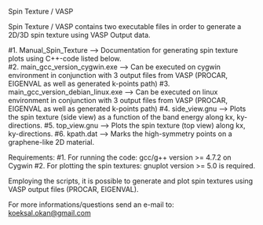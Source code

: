 
Spin Texture / VASP

Spin Texture / VASP contains two executable files in order to generate a 2D/3D spin texture using VASP Output data. 

#1. Manual_Spin_Texture --> Documentation for generating spin texture plots using C++-code listed below.   
#2. main_gcc_version_cygwin.exe  --> Can be executed on cygwin environment in conjunction with 3 output files from VASP (PROCAR, EIGENVAL as well as generated k-points path)
#3. main_gcc_version_debian_linux.exe --> Can be executed on linux environment in conjunction with 3 output files from VASP (PROCAR, EIGENVAL as well as generated k-points path)
#4. side_view.gnu --> Plots the spin texture (side view) as a function of the band energy along kx, ky-directions. 
#5. top_view.gnu --> Plots the spin texture (top view) along kx, ky-directions. 
#6. kpath.dat --> Marks the high-symmetry points on a graphene-like 2D material. 

Requirements:
#1. For running the code: gcc/g++ version >= 4.7.2 on Cygwin
#2. For plotting the spin textures: gnuplot version >= 5.0 is required.

Employing the scripts, it is possible to generate and plot spin textures using VASP output files (PROCAR, EIGENVAL).    

For more informations/questions send an e-mail to: koeksal.okan@gmail.com
